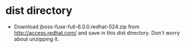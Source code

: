 dist directory
=======

- Download jboss-fuse-full-6.0.0.redhat-024.zip from http://access.redhat.com/ and save in this dist directory. Don't worry about unzipping it.